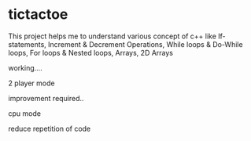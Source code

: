 # tictactoe
This project helps me to understand various concept of c++ like If-statements, Increment & Decrement Operations, While loops & Do-While loops, For loops & Nested loops, Arrays, 2D Arrays


working....

2 player mode

improvement required..

cpu mode

reduce repetition of code
